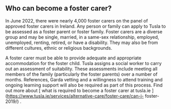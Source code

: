 ##  Who can become a foster carer?

In June 2022, there were nearly 4,000 foster carers on the panel of approved
foster carers in Ireland. Any person or family can apply to Tusla to be
assessed as a foster parent or foster family. Foster carers are a diverse
group and may be single, married, in a same-sex relationship, employed,
unemployed, renting, retired, or have a disability. They may also be from
different cultures, ethnic or religious backgrounds.

A foster carer must be able to provide adequate and appropriate accommodation
for the foster child. Tusla assigns a social worker to carry out an assessment
of suitability. These assessments include meeting all members of the family
(particularly the foster parents) over a number of months. References, Garda
vetting and a willingness to attend training and ongoing learning support will
also be required as part of this process. Find out more about [ what is
required to become a foster carer at tusla.ie
](https://www.tusla.ie/services/alternative-care/foster-care/can-i-
foster-2019/) .
